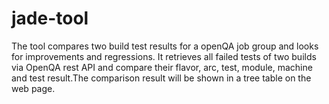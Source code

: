 # jade-tool
The tool compares two build test results for a openQA job group and looks for improvements and regressions. It retrieves all failed tests of two builds via OpenQA rest API and compare their flavor, arc, test, module, machine and test result.The comparison result will be shown in a tree table on the web page.

